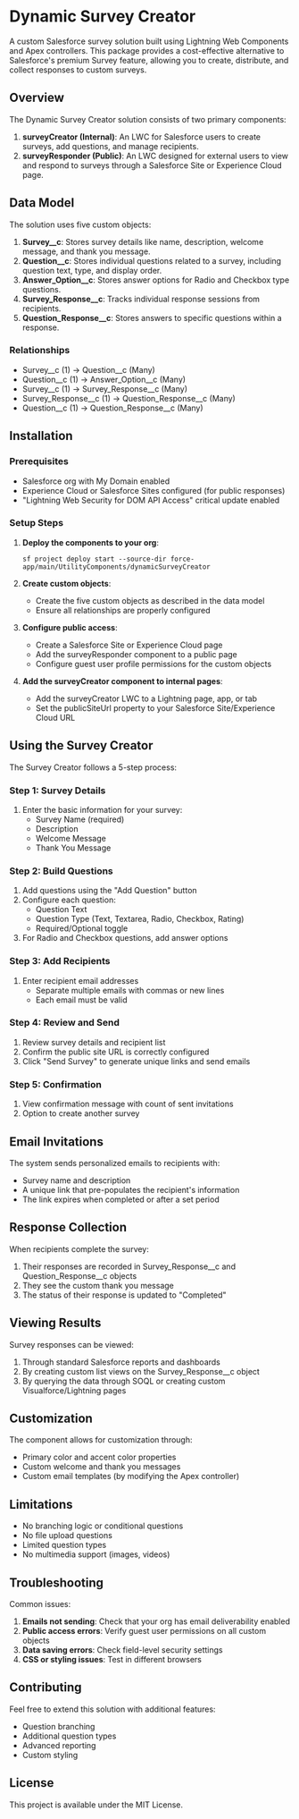 # Dynamic Survey Creator

A custom Salesforce survey solution built using Lightning Web Components and Apex controllers. This package provides a cost-effective alternative to Salesforce's premium Survey feature, allowing you to create, distribute, and collect responses to custom surveys.

## Overview

The Dynamic Survey Creator solution consists of two primary components:

1. **surveyCreator (Internal)**: An LWC for Salesforce users to create surveys, add questions, and manage recipients.
2. **surveyResponder (Public)**: An LWC designed for external users to view and respond to surveys through a Salesforce Site or Experience Cloud page.

## Data Model

The solution uses five custom objects:

1. **Survey__c**: Stores survey details like name, description, welcome message, and thank you message.
2. **Question__c**: Stores individual questions related to a survey, including question text, type, and display order.
3. **Answer_Option__c**: Stores answer options for Radio and Checkbox type questions.
4. **Survey_Response__c**: Tracks individual response sessions from recipients.
5. **Question_Response__c**: Stores answers to specific questions within a response.

### Relationships

- Survey__c (1) → Question__c (Many)
- Question__c (1) → Answer_Option__c (Many)
- Survey__c (1) → Survey_Response__c (Many)
- Survey_Response__c (1) → Question_Response__c (Many)
- Question__c (1) → Question_Response__c (Many)

## Installation

### Prerequisites

- Salesforce org with My Domain enabled
- Experience Cloud or Salesforce Sites configured (for public responses)
- "Lightning Web Security for DOM API Access" critical update enabled

### Setup Steps

1. **Deploy the components to your org**:
   ```
   sf project deploy start --source-dir force-app/main/UtilityComponents/dynamicSurveyCreator
   ```

2. **Create custom objects**:
   - Create the five custom objects as described in the data model
   - Ensure all relationships are properly configured

3. **Configure public access**:
   - Create a Salesforce Site or Experience Cloud page
   - Add the surveyResponder component to a public page
   - Configure guest user profile permissions for the custom objects

4. **Add the surveyCreator component to internal pages**:
   - Add the surveyCreator LWC to a Lightning page, app, or tab
   - Set the publicSiteUrl property to your Salesforce Site/Experience Cloud URL

## Using the Survey Creator

The Survey Creator follows a 5-step process:

### Step 1: Survey Details

1. Enter the basic information for your survey:
   - Survey Name (required)
   - Description
   - Welcome Message
   - Thank You Message

### Step 2: Build Questions

1. Add questions using the "Add Question" button
2. Configure each question:
   - Question Text
   - Question Type (Text, Textarea, Radio, Checkbox, Rating)
   - Required/Optional toggle
3. For Radio and Checkbox questions, add answer options

### Step 3: Add Recipients

1. Enter recipient email addresses
   - Separate multiple emails with commas or new lines
   - Each email must be valid

### Step 4: Review and Send

1. Review survey details and recipient list
2. Confirm the public site URL is correctly configured
3. Click "Send Survey" to generate unique links and send emails

### Step 5: Confirmation

1. View confirmation message with count of sent invitations
2. Option to create another survey

## Email Invitations

The system sends personalized emails to recipients with:
- Survey name and description
- A unique link that pre-populates the recipient's information
- The link expires when completed or after a set period

## Response Collection

When recipients complete the survey:
1. Their responses are recorded in Survey_Response__c and Question_Response__c objects
2. They see the custom thank you message
3. The status of their response is updated to "Completed"

## Viewing Results

Survey responses can be viewed:
1. Through standard Salesforce reports and dashboards
2. By creating custom list views on the Survey_Response__c object
3. By querying the data through SOQL or creating custom Visualforce/Lightning pages

## Customization

The component allows for customization through:
- Primary color and accent color properties
- Custom welcome and thank you messages
- Custom email templates (by modifying the Apex controller)

## Limitations

- No branching logic or conditional questions
- No file upload questions
- Limited question types
- No multimedia support (images, videos)

## Troubleshooting

Common issues:
1. **Emails not sending**: Check that your org has email deliverability enabled
2. **Public access errors**: Verify guest user permissions on all custom objects
3. **Data saving errors**: Check field-level security settings
4. **CSS or styling issues**: Test in different browsers

## Contributing

Feel free to extend this solution with additional features:
- Question branching
- Additional question types
- Advanced reporting
- Custom styling

## License

This project is available under the MIT License. 